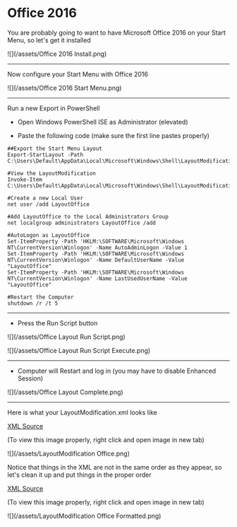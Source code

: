 # Office 2016

You are probably going to want to have Microsoft Office 2016 on your Start Menu, so let's get it installed

![](/assets/Office 2016 Install.png)

---

Now configure your Start Menu with Office 2016

![](/assets/Office 2016 Start Menu.png)

---

Run a new Export in PowerShell

* Open Windows PowerShell ISE as Administrator \(elevated\)

* Paste the following code \(make sure the first line pastes properly\)

```
##Export the Start Menu Layout
Export-StartLayout -Path C:\Users\Default\AppData\Local\Microsoft\Windows\Shell\LayoutModification.xml

#View the LayoutModification
Invoke-Item C:\Users\Default\AppData\Local\Microsoft\Windows\Shell\LayoutModification.xml

#Create a new Local User
net user /add LayoutOffice

#Add LayoutOffice to the Local Administrators Group
net localgroup administrators LayoutOffice /add

#AutoLogon as LayoutOffice
Set-ItemProperty -Path 'HKLM:\SOFTWARE\Microsoft\Windows NT\CurrentVersion\Winlogon' -Name AutoAdminLogon -Value 1
Set-ItemProperty -Path 'HKLM:\SOFTWARE\Microsoft\Windows NT\CurrentVersion\Winlogon' -Name DefaultUserName -Value "LayoutOffice"
Set-ItemProperty -Path 'HKLM:\SOFTWARE\Microsoft\Windows NT\CurrentVersion\Winlogon' -Name LastUsedUserName -Value "LayoutOffice"

#Restart the Computer
shutdown /r /t 5
```

---

* Press the Run Script button

![](/assets/Office Layout Run Script.png)

![](/assets/Office Layout Run Script Execute.png)

---

* Computer will Restart and log in \(you may have to disable Enhanced Session\)

![](/assets/Office Layout Complete.png)

---

Here is what your LayoutModification.xml looks like

[XML Source](/osdeploy/start/LayoutModificationOffice2016.xml)

\(To view this image properly, right click and open image in new tab\)

![](/assets/LayoutModification Office.png)

Notice that things in the XML are not in the same order as they appear, so let's clean it up and put things in the proper order

[XML Source](/osdeploy/start/LayoutModificationOffice2016Formatted.xml)

\(To view this image properly, right click and open image in new tab\)

![](/assets/LayoutModification Office Formatted.png)

